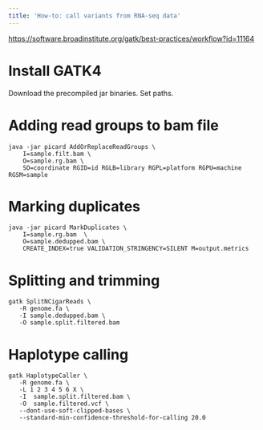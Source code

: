```yaml
---
title: 'How-to: call variants from RNA-seq data'
---
```

https://software.broadinstitute.org/gatk/best-practices/workflow?id=11164


# Install GATK4 
Download the precompiled jar binaries. Set paths. 

# Adding read groups to bam file 
```
java -jar picard AddOrReplaceReadGroups \
    I=sample.filt.bam \
    O=sample.rg.bam \
    SO=coordinate RGID=id RGLB=library RGPL=platform RGPU=machine RGSM=sample
```

# Marking duplicates
```
java -jar picard MarkDuplicates \
    I=sample.rg.bam  \
    O=sample.dedupped.bam \
    CREATE_INDEX=true VALIDATION_STRINGENCY=SILENT M=output.metrics
```

# Splitting and trimming
```
gatk SplitNCigarReads \
   -R genome.fa \
   -I sample.dedupped.bam \
   -O sample.split.filtered.bam  
```

# Haplotype calling  
```
gatk HaplotypeCaller \
   -R genome.fa \
   -L 1 2 3 4 5 6 X \
   -I  sample.split.filtered.bam \
   -O  sample.filtered.vcf \
   --dont-use-soft-clipped-bases \
   --standard-min-confidence-threshold-for-calling 20.0 
```


